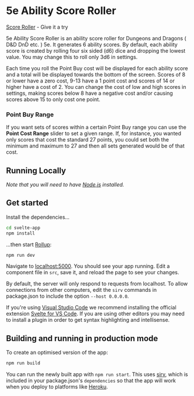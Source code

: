 # 5e Ability Score Roller

[Score Roller](https://dhatcher.github.io/score-roller/) - Give it a try

5e Ability Score Roller is an ability score roller for Dungeons and Dragons ( D&D DnD etc. ) 5e. It generates 6 ability scores. By default, each 
ability score is created by rolling four six sided (d6) dice and dropping the lowest value. You may change this to 
roll only 3d6 in settings.

Each time you roll the Point Buy cost will be displayed for each ability score and a total will be displayed towards the
bottom of the screen. Scores of 8 or lower have a zero cost, 9-13 have a 1 point cost and scores of 14 or higher 
have a cost of 2. You can change the cost of low and high scores in settings, making scores below 8 have a negative cost
and/or causing scores above 15 to only cost one point.

### Point Buy Range
If you want sets of scores within a certain Point Buy range you can use the **Point Cost Range** slider to set a given
range. If, for instance, you wanted only scores that cost the standard 27 points, you could set both the minimum and 
maximum to 27 and then all sets generated would be of that cost.


## Running Locally

*Note that you will need to have [Node.js](https://nodejs.org) installed.*


## Get started

Install the dependencies...

```bash
cd svelte-app
npm install
```

...then start [Rollup](https://rollupjs.org):

```bash
npm run dev
```

Navigate to [localhost:5000](http://localhost:5000). You should see your app running. Edit a component file in `src`, save it, and reload the page to see your changes.

By default, the server will only respond to requests from localhost. To allow connections from other computers, edit the `sirv` commands in package.json to include the option `--host 0.0.0.0`.

If you're using [Visual Studio Code](https://code.visualstudio.com/) we recommend installing the official extension [Svelte for VS Code](https://marketplace.visualstudio.com/items?itemName=svelte.svelte-vscode). If you are using other editors you may need to install a plugin in order to get syntax highlighting and intellisense.

## Building and running in production mode

To create an optimised version of the app:

```bash
npm run build
```

You can run the newly built app with `npm run start`. This uses [sirv](https://github.com/lukeed/sirv), which is included in your package.json's `dependencies` so that the app will work when you deploy to platforms like [Heroku](https://heroku.com).


